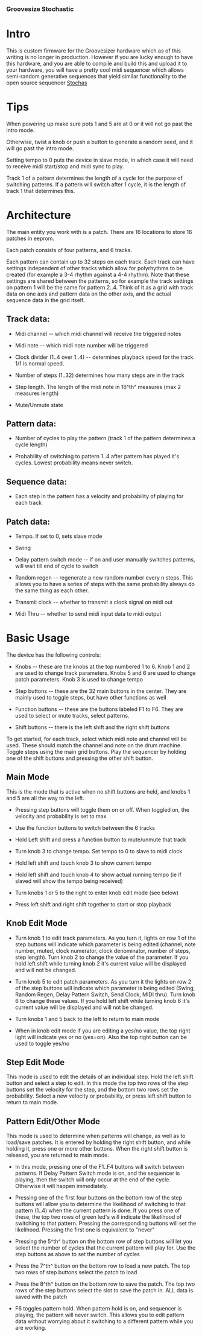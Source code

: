 ### Groovesize Stochastic

# Intro

This is custom firmware for the Groovesizer hardware which as of this
writing is no longer in production. However if you are lucky enough
to have this hardware, and you are able to compile and build this and
upload it to your hardware, you will have a pretty cool midi
sequencer which allows semi-random generative sequences that yield
similar functionality to the open source sequencer
[Stochas](https://stochas.org)


# Tips

When powering up make sure pots 1 and 5 are at 0 or it will not go past
the intro mode.

Otherwise, twist a knob or push a button to generate a random seed, and
it will go past the intro mode.

Setting tempo to 0 puts the device in slave mode, in which case it will
need to receive midi start/stop and midi sync to play.

Track 1 of a pattern determines the length of a cycle for the purpose of
switching patterns. If a pattern will switch after 1 cycle, it is the
length of track 1 that determines this.

# Architecture

The main entity you work with is a patch. There are 16 locations to
store 16 patches in eeprom.

Each patch consists of four patterns, and 6 tracks.

Each pattern can contain up to 32 steps on each track. Each track can
have settings independent of other tracks which allow for polyrhythms to
be created (for example a 3-4 rhythm against a 4-4 rhythm). Note that
these settings are shared between the patterns, so for example the track
settings on pattern 1 will be the same for pattern 2..4. Think of it as
a grid with track data on one axis and pattern data on the other axis,
and the actual sequence data in the grid itself.

## Track data:

- Midi channel -- which midi channel will receive the triggered notes

- Midi note -- which midi note number will be triggered

- Clock divider (1..4 over 1..4) -- determines playback speed for the
  track. 1/1 is normal speed.

- Number of steps (1..32) determines how many steps are in the track

- Step length. The length of the midi note in 16^th^ measures (max 2
  measures length)

- Mute/Unmute state

## Pattern data:

- Number of cycles to play the pattern (track 1 of the pattern
  determines a cycle length)

- Probability of switching to pattern 1..4 after pattern has played it's
  cycles. Lowest probability means never switch.

## Sequence data:

- Each step in the pattern has a velocity and probability of playing for
  each track

## Patch data:

- Tempo. If set to 0, sets slave mode

- Swing

- Delay pattern switch mode -- if on and user manually switches
  patterns, will wait till end of cycle to switch

- Random regen -- regenerate a new random number every n steps. This
  allows you to have a series of steps with the same probability always
  do the same thing as each other.

- Transmit clock -- whether to transmit a clock signal on midi out

- Midi Thru -- whether to send midi input data to midi output

# Basic Usage

The device has the following controls:

- Knobs -- these are the knobs at the top numbered 1 to 6. Knob 1 and 2
  are used to change track parameters. Knobs 5 and 6 are used to change
  patch parameters. Knob 3 is used to change tempo

- Step buttons -- these are the 32 main buttons in the center. They are
  mainly used to toggle steps, but have other functions as well

- Function buttons -- these are the buttons labeled F1 to F6. They are
  used to select or mute tracks, select patterns.

- Shift buttons -- there is the left shift and the right shift buttons

To get started, for each track, select which midi note and channel will
be used. These should match the channel and note on the drum machine.
Toggle steps using the main grid buttons. Play the sequencer by holding
one of the shift buttons and pressing the other shift button.

## Main Mode

This is the mode that is active when no shift buttons are held, and
knobs 1 and 5 are all the way to the left.

- Pressing step buttons will toggle them on or off. When toggled on, the
  velocity and probability is set to max

- Use the function buttons to switch between the 6 tracks

- Hold Left shift and press a function button to mute/unmute that track

- Turn knob 3 to change tempo. Set tempo to 0 to slave to midi clock

- Hold left shift and touch knob 3 to show current tempo

- Hold left shift and touch knob 4 to show actual running tempo (ie if
  slaved will show the tempo being received)

- Turn knobs 1 or 5 to the right to enter knob edit mode (see below)

- Press left shift and right shift together to start or stop playback

## Knob Edit Mode

- Turn knob 1 to edit track parameters. As you turn it, lights on row 1
  of the step buttons will indicate which parameter is being edited
  (channel, note number, muted, clock numerator, clock denominator,
  number of steps, step length). Turn knob 2 to change the value of the
  parameter. If you hold left shift while turning knob 2 it's current
  value will be displayed and will not be changed.

- Turn knob 5 to edit patch parameters. As you turn it the lights on row
  2 of the step buttons will indicate which parameter is being edited
  (Swing, Random Regen, Delay Pattern Switch, Send Clock, MIDI thru).
  Turn knob 6 to change these values. If you hold left shift while
  turning knob 6 it's current value will be displayed and will not be
  changed.

- Turn knobs 1 and 5 back to the left to return to main mode

- When in knob edit mode if you are editing a yes/no value, the top
  right light will indicate yes or no (yes=on). Also the top right
  button can be used to toggle yes/no

## Step Edit Mode

This mode is used to edit the details of an individual step. Hold the
left shift button and select a step to edit. In this mode the top two
rows of the step buttons set the velocity for the step, and the bottom
two rows set the probability. Select a new velocity or probability, or
press left shift button to return to main mode.

## Pattern Edit/Other Mode

This mode is used to determine when patterns will change, as well as to
load/save patches. It is entered by holding the right shift button, and
while holding it, press one or more other buttons. When the right shift
button is released, you are returned to main mode.

- In this mode, pressing one of the F1..F4 buttons will switch between
  patterns. If Delay Pattern Switch mode is on, and the sequencer is
  playing, then the switch will only occur at the end of the cycle.
  Otherwise it will happen immediately.

- Pressing one of the first four buttons on the bottom row of the step
  buttons will allow you to determine the likelihood of switching to
  that pattern (1..4) when the current pattern is done. If you press one
  of these, the top two rows of green led's will indicate the likelihood
  of switching to that pattern. Pressing the corresponding buttons will
  set the likelihood. Pressing the first one is equivalent to "never"

- Pressing the 5^th^ button on the bottom row of step buttons will let
  you select the number of cycles that the current pattern will play
  for. Use the step buttons as above to set the number of cycles

- Press the 7^th^ button on the bottom row to load a new patch. The top
  two rows of step buttons select the patch to load

- Press the 8^th^ button on the bottom row to save the patch. The top
  two rows of the step buttons select the slot to save the patch in. ALL
  data is saved with the patch

- F6 toggles pattern hold. When pattern hold is on, and sequencer is
  playing, the pattern will never switch. This allows you to edit
  pattern data without worrying about it switching to a different
  pattern while you are working.
